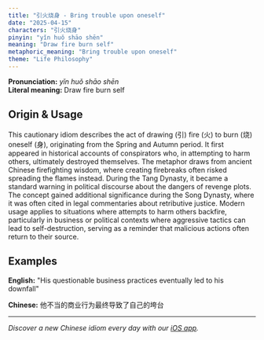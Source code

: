 ```yaml
---
title: "引火烧身 - Bring trouble upon oneself"
date: "2025-04-15"
characters: "引火烧身"
pinyin: "yǐn huǒ shāo shēn"
meaning: "Draw fire burn self"
metaphoric_meaning: "Bring trouble upon oneself"
theme: "Life Philosophy"
---
```


**Pronunciation:** *yǐn huǒ shāo shēn*  
**Literal meaning:** Draw fire burn self

## Origin & Usage

This cautionary idiom describes the act of drawing (引) fire (火) to burn (烧) oneself (身), originating from the Spring and Autumn period. It first appeared in historical accounts of conspirators who, in attempting to harm others, ultimately destroyed themselves. The metaphor draws from ancient Chinese firefighting wisdom, where creating firebreaks often risked spreading the flames instead. During the Tang Dynasty, it became a standard warning in political discourse about the dangers of revenge plots. The concept gained additional significance during the Song Dynasty, where it was often cited in legal commentaries about retributive justice. Modern usage applies to situations where attempts to harm others backfire, particularly in business or political contexts where aggressive tactics can lead to self-destruction, serving as a reminder that malicious actions often return to their source.

## Examples

**English:** "His questionable business practices eventually led to his downfall"

**Chinese:** 他不当的商业行为最终导致了自己的垮台

---

*Discover a new Chinese idiom every day with our [iOS app](https://apps.apple.com/us/app/daily-chinese-idioms/id6740611324).*
